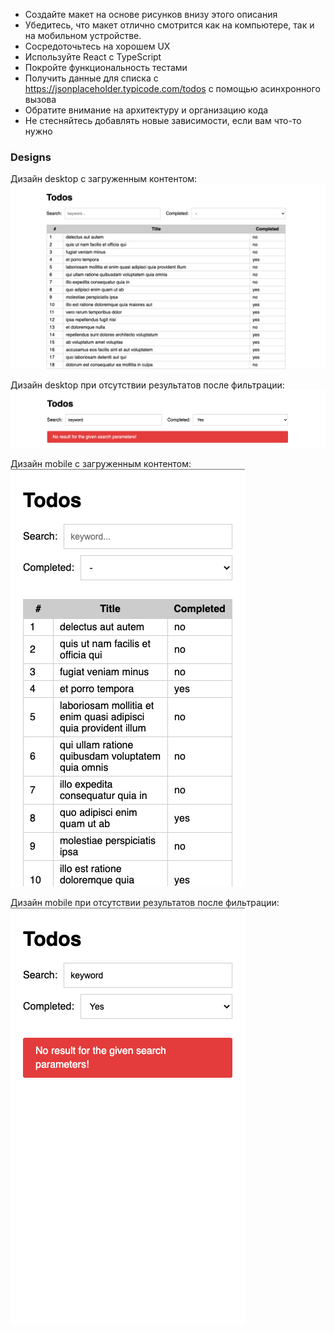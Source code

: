 * Создайте макет на основе рисунков внизу этого описания
* Убедитесь, что макет отлично смотрится как на компьютере, так и на мобильном устройстве.
* Сосредоточьтесь на хорошем UX
* Используйте React с TypeScript
* Покройте функциональность тестами
* Получить данные для списка с https://jsonplaceholder.typicode.com/todos с помощью асинхронного вызова
* Обратите внимание на архитектуру и организацию кода
* Не стесняйтесь добавлять новые зависимости, если вам что-то нужно

### Designs

Дизайн desktop с загруженным контентом:
![](./i/desktop%20ok.png)

Дизайн desktop при отсутствии результатов после фильтрации:
![](./i/desktop%20error.png)

Дизайн mobile с загруженным контентом:
![](./i/mobile%20ok.png)

Дизайн mobile при отсутствии результатов после фильтрации:
![](./i/mobile%20error.png)
